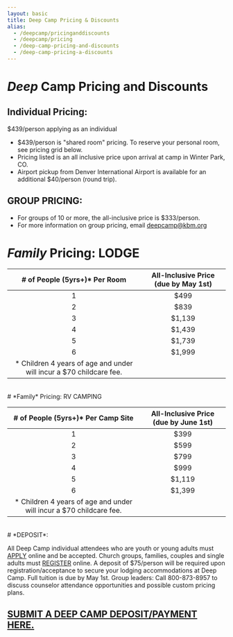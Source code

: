 ```yaml
---
layout: basic
title: Deep Camp Pricing & Discounts
alias: 
  - /deepcamp/pricinganddiscounts
  - /deepcamp/pricing
  - /deep-camp-pricing-and-discounts
  - /deep-camp-pricing-a-discounts
---
```

# *Deep* Camp Pricing and Discounts

## Individual Pricing:

$439/person applying as an individual
- $439/person is "shared room" pricing. To reserve your personal room, see pricing grid below.
- Pricing listed is an all inclusive price upon arrival at camp in Winter Park, CO.
- Airport pickup from Denver International Airport is available for an additional $40/person (round trip).

## GROUP PRICING:
- For groups of 10 or more, the all-inclusive price is $333/person.
- For more information on group pricing, email deepcamp@kbm.org


# *Family* Pricing: LODGE

| # of People (5yrs+)* Per Room | All-Inclusive Price (due by May 1st) |
| :-------------: | :-------------: |
| 1 | $499        |
| 2 | $839        |
| 3 | $1,139      |
| 4 | $1,439      |
| 5 | $1,739      |
| 6 | $1,999      |
| * Children 4 years of age and under will incur a $70 childcare fee. ||
<br/>
# *Family* Pricing: RV CAMPING

| # of People (5yrs+)* Per Camp Site | All-Inclusive Price (due by June 1st) |
| :-------------: | :-------------: |
| 1 | $399        |
| 2 | $599        |
| 3 | $799        |
| 4 | $999        |
| 5 | $1,119      |
| 6 | $1,399      |
| * Children 4 years of age and under will incur a $70 childcare fee.||
<br/>
# *DEPOSIT*:

All Deep Camp individual attendees who are youth or young adults must [APPLY](/deepcamp/apply) online and be accepted. Church groups, families, couples and single adults must [REGISTER](/deepcamp/apply) online. A deposit of $75/person will be required upon registration/acceptance to secure your lodging accommodations at Deep Camp. Full tuition is due by May 1st. Group leaders: Call 800-873-8957 to discuss counselor attendance opportunities and possible custom pricing plans.  

## [SUBMIT A DEEP CAMP DEPOSIT/PAYMENT HERE.](/deepcamp/payment)
